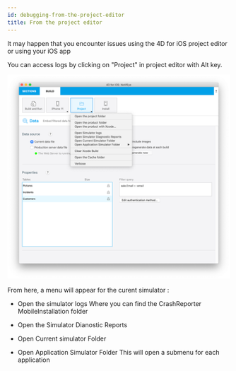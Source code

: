 ```yaml
---
id: debugging-from-the-project-editor
title: From the project editor
---
```


It may happen that you encounter issues using the 4D for iOS project editor or using your iOS app

You can access logs by clicking on "Project" in project editor with Alt key.

![Debugging](../assets/en/debug-from-4D-for-iOS.png)

From here, a menu will appear for the curent simulator :


* Open the simulator logs
Where you can find the CrashReporter
MobileInstallation folder

* Open the Simulator Dianostic Reports


* Open Current simulator Folder

* Open Application Simulator Folder
This will open a submenu for each application
